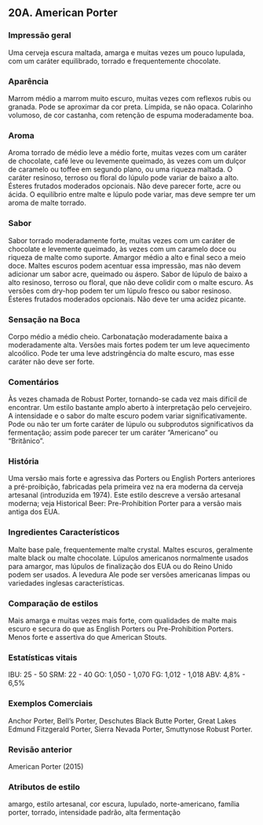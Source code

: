 ## 20A. American Porter

### Impressão geral

Uma cerveja escura maltada, amarga e muitas vezes um pouco lupulada, com um caráter equilibrado, torrado e frequentemente chocolate.

### Aparência

Marrom médio a marrom muito escuro, muitas vezes com reflexos rubis ou granada. Pode se aproximar da cor preta. Límpida, se não opaca. Colarinho volumoso, de cor castanha, com retenção de espuma moderadamente boa.

### Aroma

Aroma torrado de médio leve a médio forte, muitas vezes com um caráter de chocolate, café leve ou levemente queimado, às vezes com um dulçor de caramelo ou toffee em segundo plano, ou uma riqueza maltada. O caráter resinoso, terroso ou floral do lúpulo pode variar de baixo a alto. Ésteres frutados moderados opcionais. Não deve parecer forte, acre ou ácida. O equilíbrio entre malte e lúpulo pode variar, mas deve sempre ter um aroma de malte torrado.

### Sabor

Sabor torrado moderadamente forte, muitas vezes com um caráter de chocolate e levemente queimado, às vezes com um caramelo doce ou riqueza de malte como suporte. Amargor médio a alto e final seco a meio doce. Maltes escuros podem acentuar essa impressão, mas não devem adicionar um sabor acre, queimado ou áspero. Sabor de lúpulo de baixo a alto resinoso, terroso ou floral, que não deve colidir com o malte escuro. As versões com dry-hop podem ter um lúpulo fresco ou sabor resinoso. Ésteres frutados moderados opcionais. Não deve ter uma acidez picante.

### Sensação na Boca

Corpo médio a médio cheio. Carbonatação moderadamente baixa a moderadamente alta. Versões mais fortes podem ter um leve aquecimento alcoólico. Pode ter uma leve adstringência do malte escuro, mas esse caráter não deve ser forte.

### Comentários

Às vezes chamada de Robust Porter, tornando-se cada vez mais difícil de encontrar. Um estilo bastante amplo aberto à interpretação pelo cervejeiro. A intensidade e o sabor do malte escuro podem variar significativamente. Pode ou não ter um forte caráter de lúpulo ou subprodutos significativos da fermentação; assim pode parecer ter um caráter “Americano” ou “Britânico”.

### História

Uma versão mais forte e agressiva das Porters ou English Porters anteriores a pré-proibição, fabricadas pela primeira vez na era moderna da cerveja artesanal (introduzida em 1974). Este estilo descreve a versão artesanal moderna; veja Historical Beer: Pre-Prohibition Porter para a versão mais antiga dos EUA.

### Ingredientes Característicos

Malte base pale, frequentemente malte crystal. Maltes escuros, geralmente malte black ou malte chocolate. Lúpulos americanos normalmente usados para amargor, mas lúpulos de finalização dos EUA ou do Reino Unido podem ser usados. A levedura Ale pode ser versões americanas limpas ou variedades inglesas características.

### Comparação de estilos

Mais amarga e muitas vezes mais forte, com qualidades de malte mais escuro e secura do que as English Porters ou Pre-Prohibition Porters. Menos forte e assertiva do que American Stouts.

### Estatísticas vitais

IBU: 25 - 50
SRM: 22 - 40
GO: 1,050 - 1,070
FG: 1,012 - 1,018
ABV: 4,8% - 6,5%

### Exemplos Comerciais

Anchor Porter, Bell’s Porter, Deschutes Black Butte Porter, Great Lakes Edmund Fitzgerald Porter, Sierra Nevada Porter, Smuttynose Robust Porter.

### Revisão anterior

American Porter (2015)

### Atributos de estilo

amargo, estilo artesanal, cor escura, lupulado, norte-americano, família porter, torrado, intensidade padrão, alta fermentação